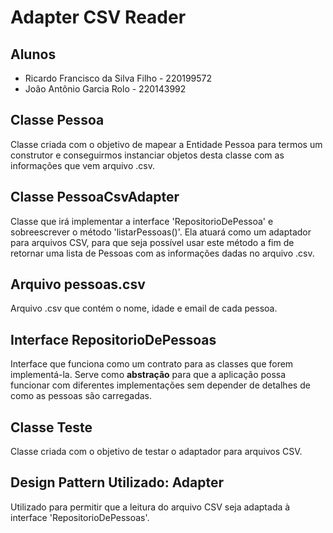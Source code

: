 # Adapter CSV Reader

## Alunos
- Ricardo Francisco da Silva Filho - 220199572
- João Antônio Garcia Rolo - 220143992 

## Classe Pessoa
Classe criada com o objetivo de mapear a Entidade Pessoa para termos um construtor e conseguirmos instanciar objetos desta classe com as informações que vem arquivo .csv.

## Classe PessoaCsvAdapter
Classe que irá implementar a interface 'RepositorioDePessoa' e sobreescrever o método 'listarPessoas()'. Ela atuará como um adaptador para arquivos CSV, para que seja possível usar este método a fim de retornar uma lista de Pessoas com as informações dadas no arquivo .csv.

## Arquivo pessoas.csv
Arquivo .csv que contém o nome, idade e email de cada pessoa.

## Interface RepositorioDePessoas
Interface que funciona como um contrato para as classes que forem implementá-la. Serve como **abstração** para que a aplicação possa funcionar com diferentes implementações sem depender de detalhes de como as pessoas são carregadas.

## Classe Teste
Classe criada com o objetivo de testar o adaptador para arquivos CSV.

## Design Pattern Utilizado: Adapter
Utilizado para permitir que a leitura do arquivo CSV seja adaptada à interface 'RepositorioDePessoas'.
